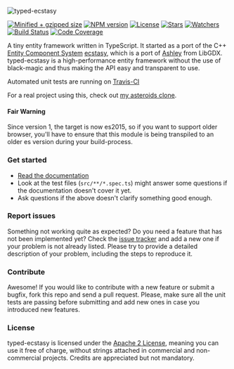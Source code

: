 ![typed-ecstasy](https://lusito.github.io/typed-ecstasy/logo.png)

[![Minified + gzipped size](https://badgen.net/bundlephobia/minzip/typed-ecstasy)](https://www.npmjs.com/package/typed-ecstasy)
[![NPM version](https://badgen.net/npm/v/typed-ecstasy)](https://www.npmjs.com/package/typed-ecstasy)
[![License](https://badgen.net/github/license/lusito/typed-ecstasy)](https://github.com/lusito/typed-ecstasy/blob/master/LICENSE)
[![Stars](https://badgen.net/github/stars/lusito/typed-ecstasy)](https://github.com/lusito/typed-ecstasy)
[![Watchers](https://badgen.net/github/watchers/lusito/typed-ecstasy)](https://github.com/lusito/typed-ecstasy)
[![Build Status](https://travis-ci.org/Lusito/typed-ecstasy.svg?branch=master)](https://travis-ci.org/Lusito/typed-ecstasy)
[![Code Coverage](https://coveralls.io/repos/github/Lusito/typed-ecstasy/badge.svg?branch=master)](https://coveralls.io/github/Lusito/typed-ecstasy)

A tiny entity framework written in TypeScript. It started as a port of the C++ [Entity Component System](https://www.gamedev.net/page/resources/_/technical/game-programming/understanding-component-entity-systems-r3013)
[ecstasy](https://github.com/lusito/ecstasy), which is a port of [Ashley](https://github.com/libgdx/ashley/)
from LibGDX. typed-ecstasy is a high-performance entity framework  without the use of black-magic and thus making the API easy
and transparent to use.

Automated unit tests are running on [Travis-CI](https://travis-ci.org/)

For a real project using this, check out [my asteroids clone](https://github.com/Lusito/typed-asteroids).

#### Fair Warning
Since version 1, the target is now es2015, so if you want to support older browser, you'll have to ensure that this module is being transpiled to an older es version during your build-process.

### Get started

* [Read the documentation](https://lusito.github.io/typed-ecstasy/)
* Look at the test files (`src/**/*.spec.ts`) might answer some questions if the documentation doesn't cover it yet.
* Ask questions if the above doesn't clarify something good enough.

### Report issues

Something not working quite as expected? Do you need a feature that has not been implemented yet? Check the [issue tracker](https://github.com/Lusito/typed-ecstasy/issues) and add a new one if your problem is not already listed. Please try to provide a detailed description of your problem, including the steps to reproduce it.

### Contribute

Awesome! If you would like to contribute with a new feature or submit a bugfix, fork this repo and send a pull request. Please, make sure all the unit tests are passing before submitting and add new ones in case you introduced new features.

### License

typed-ecstasy is licensed under the [Apache 2 License](https://github.com/Lusito/typed-ecstasy/blob/master/LICENSE), meaning you
can use it free of charge, without strings attached in commercial and non-commercial projects. Credits are appreciated but not mandatory.
